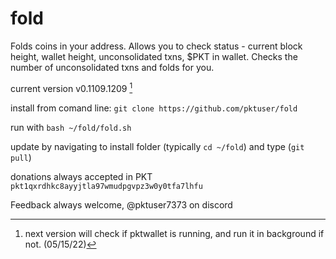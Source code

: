 # fold
Folds coins in your address. Allows you to check status - current block height, wallet height, unconsolidated txns, $PKT in wallet.
Checks the number of unconsolidated txns and folds for you.


current version v0.1109.1209 [^1]

install from comand line:
`git clone https://github.com/pktuser/fold`

run with `bash ~/fold/fold.sh`

update by navigating to install folder (typically `cd ~/fold`) and type (`git pull`)

donations always accepted in PKT `pkt1qxrdhkc8ayyjtla97wmudpgvpz3w0y0tfa7lhfu`

Feedback always welcome, @pktuser7373 on discord


[^1]: next version will check if pktwallet is running, and run it in background if not. (05/15/22)
[^1]: actually next version will allow you to send payments (11/09/22)
